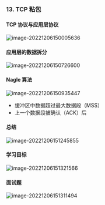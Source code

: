 ### 13. TCP 粘包

#### TCP 协议与应用层协议

![image-20221206150005636](https://picture.lanlance.cn/i/2022/12/06/638ee875734f6.png)

#### 应用层的数据拆分

![image-20221206150726600](https://picture.lanlance.cn/i/2022/12/06/638eea2e5ce58.png)

#### Nagle 算法

 ![image-20221206150935447](https://picture.lanlance.cn/i/2022/12/06/638eeaaf4779e.png)

- 缓冲区中数据超过最大数据段（MSS）
- 上一个数据段被确认（ACK）后

#### 总结

![image-20221206151245855](https://picture.lanlance.cn/i/2022/12/06/638eeb6da0e70.png)

#### 学习目标

![image-20221206151321566](https://picture.lanlance.cn/i/2022/12/06/638eeb914d97f.png)

#### 面试题

![image-20221206151311494](https://picture.lanlance.cn/i/2022/12/06/638eeb8735347.png)
